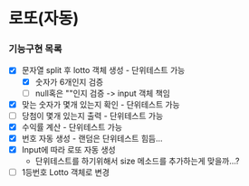 # 로또(자동)

### 기능구현 목록
- [x] 문자열 split 후 lotto 객체 생성 - 단위테스트 가능
  - [x] 숫자가 6개인지 검증
  - [ ] null혹은 ""인지 검증 -> input 객체 책임
- [x] 맞는 숫자가 몇개 있는지 확인 - 단위테스트 가능
- [ ] 당첨이 몇개 있는지 출력 - 단위테스트 가능
- [X] 수익률 계산 - 단위테스트 가능
- [x] 번호 자동 생성 - 랜덤은 단위테스트 힘듬...
- [x] Input에 따라 로또 자동 생성
   - 단위테스트를 하기위해서 size 메소드를 추가하는게 맞을까...? 
- [ ] 1등번호 Lotto 객체로 변경